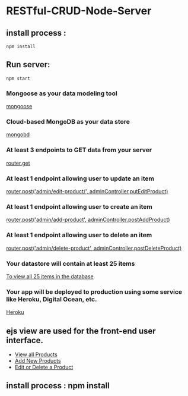# RESTful-CRUD-Node-Server
## install process : 
```
npm install 
```

## Run server:
```
npm start
```

### Mongoose as your data modeling tool
[mongoose](https://github.com/Maurina/RESTful-CRUD-Node-Server/blob/master/app.js)

### Cloud-based MongoDB as your data store
[mongobd](https://github.com/Maurina/RESTful-CRUD-Node-Server/blob/master/app.js)
### At least 3 endpoints to GET data from your server
[router.get](https://github.com/Maurina/RESTful-CRUD-Node-Server/blob/master/routes/admin.js)

### At least 1 endpoint allowing user to update an item 
[router.post('admin/edit-product/', adminController.putEditProduct)](https://github.com/Maurina/RESTful-CRUD-Node-Server/blob/master/routes/admin.js)

### At least 1 endpoint allowing user to create an item 
[router.post('admin/add-product', adminController.postAddProduct)](https://github.com/Maurina/RESTful-CRUD-Node-Server/blob/master/routes/admin.js)

### At least 1 endpoint allowing user to delete an item 
[router.post('admin/delete-product', adminController.postDeleteProduct)](https://github.com/Maurina/RESTful-CRUD-Node-Server/blob/master/routes/admin.js)

### Your datastore will contain at least 25 items
[To view all 25 items in the database](https://desolate-citadel-64807.herokuapp.com/)

### Your app will be deployed to production using some service like Heroku, Digital Ocean, etc.
[Heroku]( https://desolate-citadel-64807.herokuapp.com/)

## ejs view are used for the front-end user interface.  
* [View all Products](https://desolate-citadel-64807.herokuapp.com/)
* [Add New Products](https://desolate-citadel-64807.herokuapp.com/admin/add-product)
* [Edit or Delete a Product](https://desolate-citadel-64807.herokuapp.com/admin/products)

## install process : npm install 

